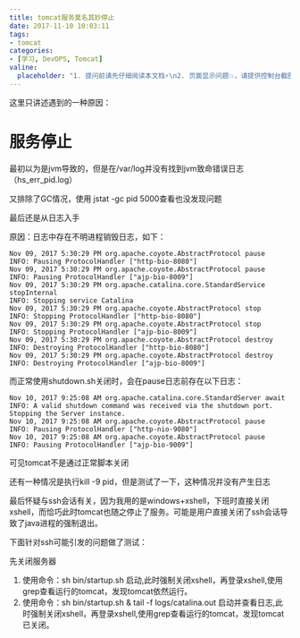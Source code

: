 ```yaml
---
title: tomcat服务莫名其妙停止
date: 2017-11-10 10:03:11
tags:
- tomcat
categories:
- [学习, DevOPS, Tomcat]
valine:
  placeholder: "1. 提问前请先仔细阅读本文档⚡\n2. 页面显示问题💥，请提供控制台截图📸或者您的测试网址\n3. 其他任何报错💣，请提供详细描述和截图📸，祝食用愉快💪"
---
```


这里只讲述遇到的一种原因：

# 服务停止

最初以为是jvm导致的，但是在/var/log并没有找到jvm致命错误日志（hs_err_pid.log）

又排除了GC情况，使用 jstat -gc pid 5000查看也没发现问题

最后还是从日志入手

原因：日志中存在不明进程销毁日志，如下：

```
Nov 09, 2017 5:30:29 PM org.apache.coyote.AbstractProtocol pause
INFO: Pausing ProtocolHandler ["http-bio-8080"]
Nov 09, 2017 5:30:29 PM org.apache.coyote.AbstractProtocol pause
INFO: Pausing ProtocolHandler ["ajp-bio-8009"]
Nov 09, 2017 5:30:29 PM org.apache.catalina.core.StandardService stopInternal
INFO: Stopping service Catalina
Nov 09, 2017 5:30:29 PM org.apache.coyote.AbstractProtocol stop
INFO: Stopping ProtocolHandler ["http-bio-8080"]
Nov 09, 2017 5:30:29 PM org.apache.coyote.AbstractProtocol stop
INFO: Stopping ProtocolHandler ["ajp-bio-8009"]
Nov 09, 2017 5:30:29 PM org.apache.coyote.AbstractProtocol destroy
INFO: Destroying ProtocolHandler ["http-bio-8080"]
Nov 09, 2017 5:30:29 PM org.apache.coyote.AbstractProtocol destroy
INFO: Destroying ProtocolHandler ["ajp-bio-8009"]
```

而正常使用shutdown.sh关闭时，会在pause日志前存在以下日志：

```
Nov 10, 2017 9:25:08 AM org.apache.catalina.core.StandardServer await
INFO: A valid shutdown command was received via the shutdown port. Stopping the Server instance.
Nov 10, 2017 9:25:08 AM org.apache.coyote.AbstractProtocol pause
INFO: Pausing ProtocolHandler ["http-nio-9080"]
Nov 10, 2017 9:25:08 AM org.apache.coyote.AbstractProtocol pause
INFO: Pausing ProtocolHandler ["ajp-bio-9009"]
```

可见tomcat不是通过正常脚本关闭

还有一种情况是执行kill -9 pid，但是测试了一下，这种情况并没有产生日志

最后怀疑与ssh会话有关，因为我用的是windows+xshell，下班时直接关闭xshell，而恰巧此时tomcat也随之停止了服务。可能是用户直接关闭了ssh会话导致了java进程的强制退出。

下面针对ssh可能引发的问题做了测试：

先关闭服务器

1. 使用命令：sh bin/startup.sh 启动,此时强制关闭xshell，再登录xshell,使用grep查看运行的tomcat，发现tomcat依然运行。
2. 使用命令：sh bin/startup.sh & tail -f logs/catalina.out 启动并查看日志,此时强制关闭xshell，再登录xshell,使用grep查看运行的tomcat，发现tomcat已关闭。

